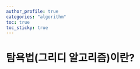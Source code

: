 ```yaml
---
author_profile: true
categories: "algorithm"
toc: true
toc_sticky: true
---
```


# 탐욕법(그리디 알고리즘)이란?





